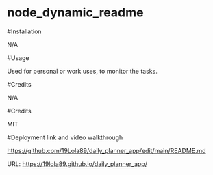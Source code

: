 # node_dynamic_readme


#Installation

N/A

#Usage

Used for personal or work uses, to monitor the tasks.

#Credits

N/A

#Credits

MIT

#Deployment link and video walkthrough

https://github.com/19Lola89/daily_planner_app/edit/main/README.md

URL: https://19lola89.github.io/daily_planner_app/
